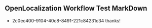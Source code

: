 ## OpenLocalization Workflow Test MarkDown
* 2c0ec400-9104-40c8-8491-221c84231c34 
thanks!<!--HONumber=Mar16_HO4-->

